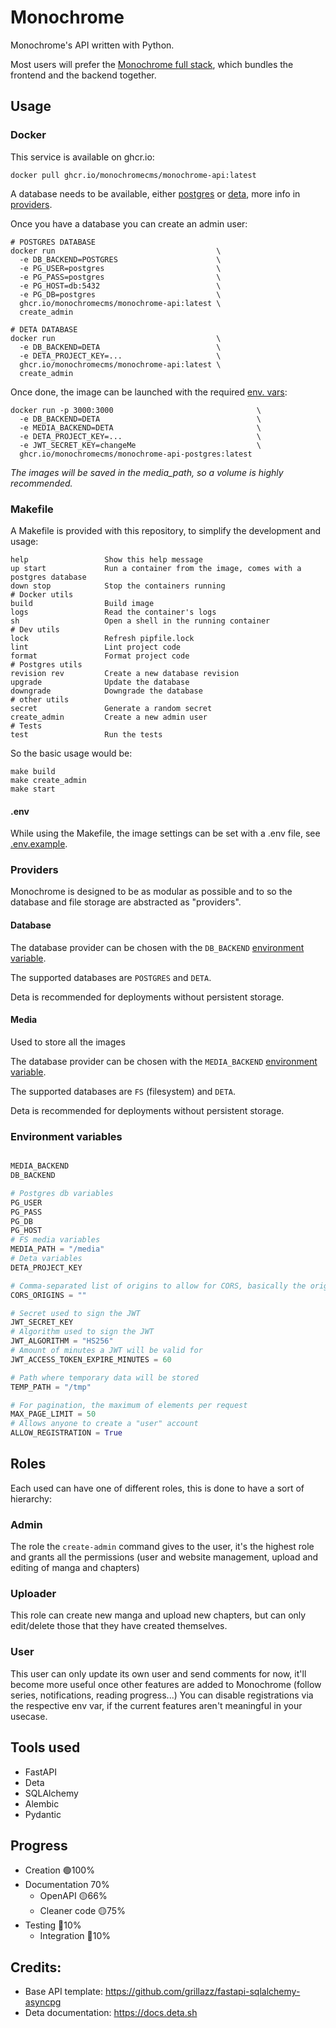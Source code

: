 # Monochrome
Monochrome's API written with Python.

Most users will prefer the [Monochrome full stack](https://github.com/MonochromeCMS/Monochrome), which bundles the frontend and the backend together.

## Usage
### Docker
This service is available on ghcr.io:
```shell
docker pull ghcr.io/monochromecms/monochrome-api:latest
```

A database needs to be available, either [postgres](https://hub.docker.com/_/postgres/) or [deta](https://web.deta.sh/),
more info in [providers](#providers).

Once you have a database you can create an admin user:
```shell
# POSTGRES DATABASE
docker run                                    \
  -e DB_BACKEND=POSTGRES                      \
  -e PG_USER=postgres                         \
  -e PG_PASS=postgres                         \
  -e PG_HOST=db:5432                          \
  -e PG_DB=postgres                           \
  ghcr.io/monochromecms/monochrome-api:latest \
  create_admin

# DETA DATABASE
docker run                                    \
  -e DB_BACKEND=DETA                          \
  -e DETA_PROJECT_KEY=...                     \
  ghcr.io/monochromecms/monochrome-api:latest \
  create_admin
```

Once done, the image can be launched with the required [env. vars](#environment-variables):
```shell
docker run -p 3000:3000                                \
  -e DB_BACKEND=DETA                                   \
  -e MEDIA_BACKEND=DETA                                \
  -e DETA_PROJECT_KEY=...                              \
  -e JWT_SECRET_KEY=changeMe                           \
  ghcr.io/monochromecms/monochrome-api-postgres:latest
```
*The images will be saved in the media_path, so a volume is highly recommended.*
### Makefile
A Makefile is provided with this repository, to simplify the development and usage:
```
help                 Show this help message
up start             Run a container from the image, comes with a postgres database
down stop            Stop the containers running
# Docker utils
build                Build image
logs                 Read the container's logs
sh                   Open a shell in the running container
# Dev utils
lock                 Refresh pipfile.lock
lint                 Lint project code
format               Format project code
# Postgres utils
revision rev         Create a new database revision
upgrade              Update the database
downgrade            Downgrade the database
# other utils
secret               Generate a random secret
create_admin         Create a new admin user
# Tests
test                 Run the tests
```

So the basic usage would be:
```shell
make build
make create_admin
make start
```
#### .env
While using the Makefile, the image settings can be set with a .env file, see [.env.example](.env.example).

### Providers

Monochrome is designed to be as modular as possible and to so the database and file storage are abstracted as "providers".

#### Database

The database provider can be chosen with the `DB_BACKEND` [environment variable](#environment-variables).

The supported databases are `POSTGRES` and `DETA`.

Deta is recommended for deployments without persistent storage.

#### Media

Used to store all the images

The database provider can be chosen with the `MEDIA_BACKEND` [environment variable](#environment-variables).

The supported databases are `FS` (filesystem) and `DETA`.

Deta is recommended for deployments without persistent storage.

### Environment variables
```python

MEDIA_BACKEND
DB_BACKEND

# Postgres db variables
PG_USER
PG_PASS
PG_DB
PG_HOST
# FS media variables
MEDIA_PATH = "/media"
# Deta variables
DETA_PROJECT_KEY

# Comma-separated list of origins to allow for CORS, basically the origin of your frontend
CORS_ORIGINS = ""

# Secret used to sign the JWT
JWT_SECRET_KEY
# Algorithm used to sign the JWT
JWT_ALGORITHM = "HS256"
# Amount of minutes a JWT will be valid for
JWT_ACCESS_TOKEN_EXPIRE_MINUTES = 60

# Path where temporary data will be stored
TEMP_PATH = "/tmp"

# For pagination, the maximum of elements per request
MAX_PAGE_LIMIT = 50
# Allows anyone to create a "user" account
ALLOW_REGISTRATION = True
```

## Roles
Each used can have one of different roles, this is done to have a sort of hierarchy:
### Admin
The role the `create-admin` command gives to the user,
it's the highest role and grants all the permissions (user and website management, upload and editing of manga and chapters)
### Uploader
This role can create new manga and upload new chapters, but can only edit/delete those
that they have created themselves.
### User
This user can only update its own user and send comments for now, it'll become more useful once other features
are added to Monochrome (follow series, notifications, reading progress...)
You can disable registrations via the respective env var, if the current features aren't meaningful in your usecase.

## Tools used
* FastAPI
* Deta
* SQLAlchemy
* Alembic
* Pydantic

## Progress
* Creation 🟢100%
* Documentation 70%
  * OpenAPI 🟡66%
  * Cleaner code 🟡75%
* Testing 🔴10%
  * Integration 🔴10%
  
## Credits:
* Base API template: https://github.com/grillazz/fastapi-sqlalchemy-asyncpg
* Deta documentation: https://docs.deta.sh
